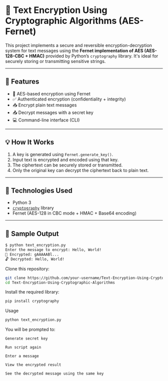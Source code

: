 # 🔐 Text Encryption Using Cryptographic Algorithms (AES-Fernet)

This project implements a secure and reversible encryption-decryption system for text messages using the **Fernet implementation of AES (AES-128-CBC + HMAC)** provided by Python’s `cryptography` library. It's ideal for securely storing or transmitting sensitive strings.

---

## 📌 Features

- 🔑 AES-based encryption using Fernet
- ✅ Authenticated encryption (confidentiality + integrity)
- 📥 Encrypt plain text messages
- 📤 Decrypt messages with a secret key
- 💻 Command-line interface (CLI)

---

## 💡 How It Works

1. A key is generated using `Fernet.generate_key()`.
2. Input text is encrypted and encoded using that key.
3. The ciphertext can be securely stored or transmitted.
4. Only the original key can decrypt the ciphertext back to plain text.

---

## 🧰 Technologies Used

- Python 3
- [`cryptography`](https://cryptography.io/en/latest/) library
- Fernet (AES-128 in CBC mode + HMAC + Base64 encoding)

---

## 🧪 Sample Output

```bash
$ python text_encryption.py
Enter the message to encrypt: Hello, World!
🔐 Encrypted: gAAAAABl...
🔓 Decrypted: Hello, World!
```

Clone this repository:
```bash
git clone https://github.com/your-username/Text-Encryption-Using-Cryptographic-Algorithms.git
cd Text-Encryption-Using-Cryptographic-Algorithms
```
Install the required library:
```bash
pip install cryptography
```

Usage

```bash
python text_encryption.py
```
You will be prompted to:

    Generate secret key

    Run script again
    
    Enter a message

    View the encrypted result

    See the decrypted message using the same key
